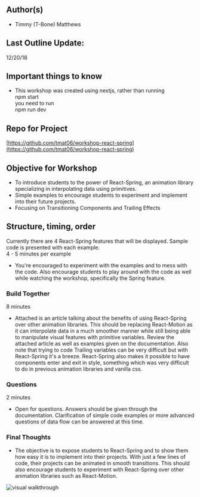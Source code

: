 ## Author(s)

- Timmy (T-Bone) Matthews

## Last Outline Update:

12/20/18

## Important things to know

- This workshop was created using nextjs, rather than running <br/> npm start <br/> you need to run <br/>npm run dev

## Repo for Project

[https://github.com/tmat06/workshop-react-spring](https://github.com/tmat06/workshop-react-spring)

## Objective for Workshop

- To introduce students to the power of React-Spring, an animation library specializing in interpolating data using primitives.
- Simple examples to encourage students to experiment and implement into their future projects.
- Focusing on Transitioning Components and Trailing Effects

## Structure, timing, order

Currently there are 4 React-Spring features that will be displayed. Sample code is presented with each example. <br/>
4 - 5 minutes per example

- You're encouraged to experiment with the examples and to mess with the code. Also encourage students to play around with the code as well while watching the workshop, specifically the Spring feature.

### Build Together

8 minutes

- Attached is an article talking about the benefits of using React-Spring over other animation libraries. This should be replacing React-Motion as it can interpolate data in a much smoother manner while still being able to manipulate visual features with primitive variables. Review the attached article as well as examples given on the documentation. Also note that trying to code Trailing variables can be very difficult but with React-Spring it's a breeze. React-Spring also makes it possible to have components enter and exit in style, something which was very difficult to do in previous animation libraries and vanilla css.

### Questions

2 minutes

- Open for questions. Answers should be given through the documentation. Clarification of simple code examples or more advanced questions of data flow can be answered at this time.

### Final Thoughts

- The objective is to expose students to React-Spring and to show them how easy it is to implement into their projects. With just a few lines of code, their projects can be animated in smooth transitions. This should also encourage students to experiment with React-Spring over other animation libraries such as React-Motion.

![visual walkthrough](/static/react-spring.gif)
